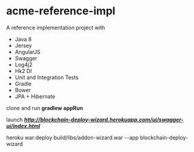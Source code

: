 # acme-reference-impl

A reference implementation project with 

- Java 8
- Jersey
- AngularJS
- Swagger
- Log4j2
- Hk2 DI
- Unit and Integration Tests
- Gradle
- Bower
- JPA + Hibernate

clone and run **gradlew appRun**

launch ***http://blockchain-deploy-wizard.herokuapp.com/ui/swagger-ui/index.html***

heroku war:deploy build/libs/addon-wizard.war --app blockchain-deploy-wizard
